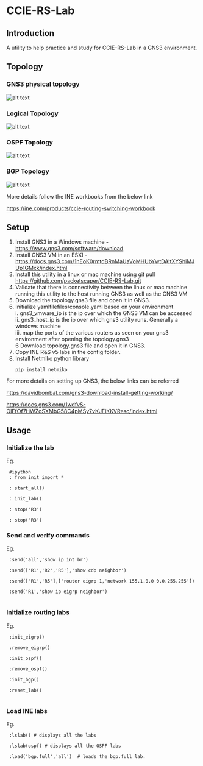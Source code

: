 # CCIE-RS-Lab

## Introduction

A utility to help practice and study for CCIE-RS-Lab in a GNS3 environment.


## Topology

### GNS3 physical topology

![alt text](https://raw.githubusercontent.com/packetscaper/CCIE-RS-Lab/master/topologies/gns3_physical_topology.png)

### Logical Topology

![alt text](https://raw.githubusercontent.com/packetscaper/CCIE-RS-Lab/master/topologies/ip_addressing.png)



### OSPF Topology


![alt text](https://raw.githubusercontent.com/packetscaper/CCIE-RS-Lab/master/topologies/OSPF.png)



### BGP Topology


![alt text](https://raw.githubusercontent.com/packetscaper/CCIE-RS-Lab/master/topologies/BGP.png)


More details follow the INE workbooks from the below link <br>

https://ine.com/products/ccie-routing-switching-workbook





## Setup

1. Install GNS3 in a Windows machine - https://www.gns3.com/software/download
2. Install GNS3 VM in an ESXI - https://docs.gns3.com/1hEoK0rmtdBRnMaUaVoMHUbYwtDAltXYShiMJUp1GMxk/index.html
3. Install this utility in a linux or mac machine using git pull https://github.com/packetscaper/CCIE-RS-Lab.git 
4. Validate that there is connectivity between the linux or mac machine running this utility to the host running GNS3 as well as the GNS3 VM
4. Download the topology.gns3 file and open it in GNS3.
5. Initialize yamlfilefiles/console.yaml based on your environment <br>
   i.   gns3_vmware_ip is the ip over which the GNS3 VM can be accessed <br>
   ii.  gns3_host_ip is the ip over which gns3 utility runs. Generally a windows machine <br>
   iii. map the ports of the various routers as seen on your gns3 environment after opening the topology.gns3 <br>
6  Download topology.gns3 file and open it in GNS3.
7. Copy INE R&S v5 labs in the config folder.
8. Install Netmiko python library
      ```
      pip install netmiko
      
      ```
 
 For more details on setting up GNS3, the below links can be referred <br>
 
 https://davidbombal.com/gns3-download-install-getting-working/ <br>
 
 https://docs.gns3.com/1wdfvS-OlFfOf7HWZoSXMbG58C4pMSy7vKJFiKKVResc/index.html
 
 
## Usage

### Initialize the lab

Eg.

  ```
   #ipython
   : from init import *
   
   : start_all()
   
   : init_lab()
   
   : stop('R3')
   
   : stop('R3')
  
  ```

### Send and verify commands

Eg. 

  ```
   :send('all','show ip int br')
   
   :send(['R1','R2','R5'],'show cdp neighbor')
   
   :send(['R1','R5'],['router eigrp 1,'network 155.1.0.0 0.0.255.255'])
   
   :send('R1','show ip eigrp neighbor')
   
  ```

### Initialize routing labs

Eg. 
  ```
   :init_eigrp()
   
   :remove_eigrp()
   
   :init_ospf()
   
   :remove_ospf()
   
   :init_bgp()
   
   :reset_lab()
   
  ```

### Load INE labs

Eg.

  ```
   :lslab() # displays all the labs
   
   :lslab(ospf) # displays all the OSPF labs
   
   :load('bgp.full','all')  # loads the bgp.full lab. 
   
   
  ```


